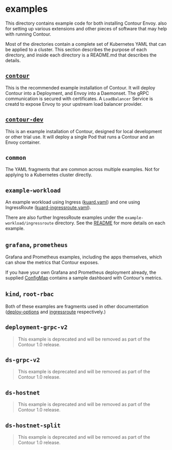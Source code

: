 # examples

This directory contains example code for both installing Contour Envoy.
 also for setting up various extensions and other pieces of software that may help with running Contour.

Most of the directories contain a complete set of Kubernetes YAML that can be applied to a cluster. This section describes the purpose of each directory, and inside each directory is a README.md that describes the details.

## [`contour`](./contour/README.md)

This is the recommended example installation of Contour.
It will deploy Contour into a Deployment, and Envoy into a Daemonset.
The gRPC communication is secured with certificates.
A `LoadBalancer` Service is creatd to expose Envoy to your upstream load balancer provider.

## [`contour-dev`](./contour-dev/README.md)

This is an example installation of Contour, designed for local development or other trial use.
It will deploy a single Pod that runs a Contour and an Envoy container.

## `common`

The YAML fragments that are common across multiple examples. Not for applying to a Kubernetes cluster directly.

## `example-workload`

An example workload using Ingress ([kuard.yaml](./example-workload/kuard.yaml)) and one using IngressRoute ([kuard-ingressroute.yaml](./example-workload/kuard-ingressroute.yaml)).

There are also further IngressRoute examples under the `example-workload/ingressroute` directory. See the [README](./example-workload/ingressroute/README.md) for more details on each example.

## `grafana`, `prometheus`

Grafana and Prometheus examples, including the apps themselves, which can show the metrics that Contour exposes.

If you have your own Grafana and Prometheus deployment already, the supplied [ConfigMap](./grafana/02-grafana-configmap.yaml) contains a sample dashboard with Contour's metrics.

## `kind`, `root-rbac`

Both of these examples are fragments used in other documentation ([deploy-options](../docs/deploy-options.md) and [ingressroute](../docs/ingressroute.md) respectively.)

## `deployment-grpc-v2`

> This example is deprecated and will be removed as part of the Contour 1.0 release.

## `ds-grpc-v2`

> This example is deprecated and will be removed as part of the Contour 1.0 release.

## `ds-hostnet`

> This example is deprecated and will be removed as part of the Contour 1.0 release.

## `ds-hostnet-split`

> This example is deprecated and will be removed as part of the Contour 1.0 release.
